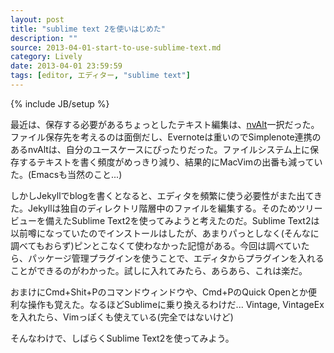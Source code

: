 ```yaml
---
layout: post
title: "sublime text 2を使いはじめた"
description: ""
source: 2013-04-01-start-to-use-sublime-text.md
category: Lively
date: 2013-04-01 23:59:59
tags: [editor, エディター, "sublime text"]
---
```

{% include JB/setup %}

最近は、保存する必要があるちょっとしたテキスト編集は、[nvAlt](http://brettterpstra.com/projects/nvalt/)一択だった。ファイル保存先を考えるのは面倒だし、Evernoteは重いのでSimplenote連携のあるnvAltは、自分のユースケースにぴったりだった。ファイルシステム上に保存するテキストを書く頻度がめっきり減り、結果的にMacVimの出番も減っていた。(Emacsも当然のこと...)

しかしJekyllでblogを書くとなると、エディタを頻繁に使う必要性がまた出てきた。Jekyllは独自のディレクトリ階層中のファイルを編集する。そのためツリービューを備えたSublime Text2を使ってみようと考えたのだ。Sublime Text2は以前噂になっていたのでインストールはしたが、あまりパっとしなく(そんなに調べてもおらず)ピンとこなくて使わなかった記憶がある。今回は調べていたら、パッケージ管理プラグインを使うことで、エディタからプラグインを入れることができるのがわかった。試しに入れてみたら、あらあら、これは楽だ。

おまけにCmd+Shit+Pのコマンドウィンドウや、Cmd+PのQuick Openとか便利な操作も覚えた。なるほどSublimeに乗り換えるわけだ...
Vintage, VintageExを入れたら、Vimっぽくも使えている(完全ではないけど)

そんなわけで、しばらくSublime Text2を使ってみよう。